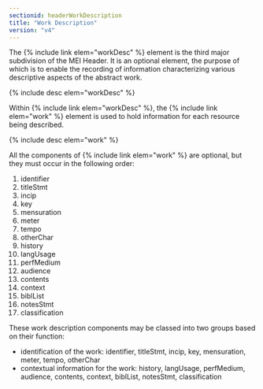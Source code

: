 ```yaml
---
sectionid: headerWorkDescription
title: "Work Description"
version: "v4"
---
```


The {% include link elem="workDesc" %} element is the third major subdivision of the MEI Header. It is an optional element, the purpose of which is to enable the recording of information characterizing various descriptive aspects of the abstract work.

{% include desc elem="workDesc" %}

Within {% include link elem="workDesc" %}, the {% include link elem="work" %} element is used to hold information for each resource being described.

{% include desc elem="work" %}

All the components of {% include link elem="work" %} are optional, but they must occur in the following order:

1. identifier
2. titleStmt
3. incip
4. key
5. mensuration
6. meter
7. tempo
8. otherChar
9. history
10. langUsage
11. perfMedium
12. audience
13. contents
14. context
15. biblList
16. notesStmt
17. classification

These work description components may be classed into two groups based on their function: 

- identification of the work: identifier, titleStmt, incip, key, mensuration, meter, tempo, otherChar
- contextual information for the work: history, langUsage, perfMedium, audience, contents, context, biblList, notesStmt, classification 
